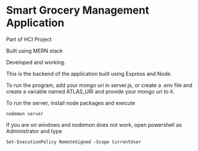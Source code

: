 # Smart Grocery Management Application

Part of HCI Project

Built using MERN stack

Developed and working.

This is the backend of the application built using Express and Node.

To run the program, add your mongo uri in server.js, or create a .env file and create a variable named ATLAS_URI and provide your mongo uri to it.

To run the server, install node packages and execute

```console
nodemon server
```


If you are on windows and nodemon does not work, open powershell as Administrator and type

```console
Set-ExecutionPolicy RemoteSigned -Scope CurrentUser
```
